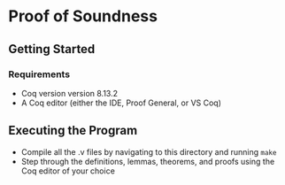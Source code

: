 # Proof of Soundness

## Getting Started

### Requirements
- Coq version version 8.13.2
- A Coq editor (either the IDE, Proof General, or VS Coq)

## Executing the Program
- Compile all the .v files by navigating to this directory and running
  `make`
- Step through the definitions, lemmas, theorems, and proofs using the Coq
  editor of your choice